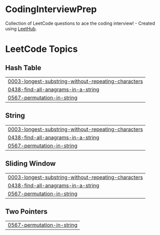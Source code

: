 # CodingInterviewPrep
Collection of LeetCode questions to ace the coding interview! - Created using [LeetHub](https://github.com/QasimWani/LeetHub).

<!---LeetCode Topics Start-->
# LeetCode Topics
## Hash Table
|  |
| ------- |
| [0003-longest-substring-without-repeating-characters](https://github.com/djm-1/CodingInterviewPrep/tree/master/0003-longest-substring-without-repeating-characters) |
| [0438-find-all-anagrams-in-a-string](https://github.com/djm-1/CodingInterviewPrep/tree/master/0438-find-all-anagrams-in-a-string) |
| [0567-permutation-in-string](https://github.com/djm-1/CodingInterviewPrep/tree/master/0567-permutation-in-string) |
## String
|  |
| ------- |
| [0003-longest-substring-without-repeating-characters](https://github.com/djm-1/CodingInterviewPrep/tree/master/0003-longest-substring-without-repeating-characters) |
| [0438-find-all-anagrams-in-a-string](https://github.com/djm-1/CodingInterviewPrep/tree/master/0438-find-all-anagrams-in-a-string) |
| [0567-permutation-in-string](https://github.com/djm-1/CodingInterviewPrep/tree/master/0567-permutation-in-string) |
## Sliding Window
|  |
| ------- |
| [0003-longest-substring-without-repeating-characters](https://github.com/djm-1/CodingInterviewPrep/tree/master/0003-longest-substring-without-repeating-characters) |
| [0438-find-all-anagrams-in-a-string](https://github.com/djm-1/CodingInterviewPrep/tree/master/0438-find-all-anagrams-in-a-string) |
| [0567-permutation-in-string](https://github.com/djm-1/CodingInterviewPrep/tree/master/0567-permutation-in-string) |
## Two Pointers
|  |
| ------- |
| [0567-permutation-in-string](https://github.com/djm-1/CodingInterviewPrep/tree/master/0567-permutation-in-string) |
<!---LeetCode Topics End-->